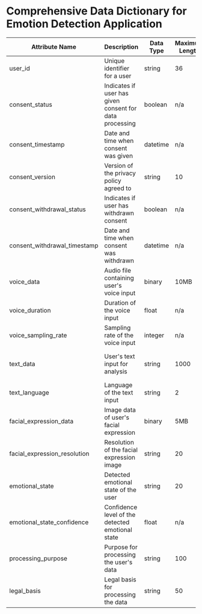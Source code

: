 # Comprehensive Data Dictionary for Emotion Detection Application

| Attribute Name | Description | Data Type | Maximum Length | Minimum Length | Allowed Values | Nullable | Default Value | Constraints | Related To |
|----------------|-------------|-----------|----------------|----------------|----------------|----------|---------------|-------------|------------|
| user_id | Unique identifier for a user | string | 36 | 36 | UUID format | false | null | Must be unique, pseudonymized or encrypted | consent_status, emotional_state |
| consent_status | Indicates if user has given consent for data processing | boolean | n/a | n/a | true, false | false | false | Must be true for data processing | user_id |
| consent_timestamp | Date and time when consent was given | datetime | n/a | n/a | ISO 8601 format | false | null | Must be earlier than or equal to current timestamp | consent_status |
| consent_version | Version of the privacy policy agreed to | string | 10 | 1 | Semantic versioning format | false | null | Must be a valid version number | consent_status |
| consent_withdrawal_status | Indicates if user has withdrawn consent | boolean | n/a | n/a | true, false | false | false | If true, data processing must stop | consent_status |
| consent_withdrawal_timestamp | Date and time when consent was withdrawn | datetime | n/a | n/a | ISO 8601 format | true | null | Must be later than consent_timestamp if present | consent_withdrawal_status |
| voice_data | Audio file containing user's voice input | binary | 10MB | 1KB | WAV, MP3 format | true | null | File size must be within specified range | emotional_state |
| voice_duration | Duration of the voice input | float | n/a | n/a | Positive numbers | false | 0.0 | Must be greater than 0 | voice_data |
| voice_sampling_rate | Sampling rate of the voice input | integer | n/a | n/a | 8000, 16000, 44100, 48000 | false | 16000 | Must be one of the allowed values | voice_data |
| text_data | User's text input for analysis | string | 1000 | 1 | UTF-8 encoded text | true | null | Must not contain personally identifiable information | emotional_state |
| text_language | Language of the text input | string | 2 | 2 | ISO 639-1 language codes | false | "en" | Must be a valid language code | text_data |
| facial_expression_data | Image data of user's facial expression | binary | 5MB | 10KB | JPEG, PNG format | true | null | File size must be within specified range | emotional_state |
| facial_expression_resolution | Resolution of the facial expression image | string | 20 | 7 | Format: WIDTHxHEIGHT (e.g., "1280x720") | false | "640x480" | Must match the format WIDTHxHEIGHT | facial_expression_data |
| emotional_state | Detected emotional state of the user | string | 20 | 3 | happy, sad, angry, neutral, etc. | false | "neutral" | Must be one of the predefined emotional states | user_id, voice_data, text_data, facial_expression_data |
| emotional_state_confidence | Confidence level of the detected emotional state | float | n/a | n/a | 0.0 to 1.0 | false | 0.0 | Must be between 0.0 and 1.0 | emotional_state |
| processing_purpose | Purpose for processing the user's data | string | 100 | 5 | emotion_detection, targeted_advertising, etc. | false | "emotion_detection" | Must be one of the predefined purposes | user_id |
| legal_basis | Legal basis for processing the data | string | 50 | 5 | consent, legitimate_interest, etc. | false | "consent